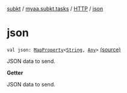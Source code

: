 [subkt](../../index.md) / [myaa.subkt.tasks](../index.md) / [HTTP](index.md) / [json](./json.md)

# json

`val json: `[`MapProperty`](https://docs.gradle.org/current/javadoc/org/gradle/api/provider/MapProperty.html)`<`[`String`](https://kotlinlang.org/api/latest/jvm/stdlib/kotlin/-string/index.html)`, `[`Any`](https://kotlinlang.org/api/latest/jvm/stdlib/kotlin/-any/index.html)`>` [(source)](https://github.com/Myaamori/SubKt/blob/0.1.9/src/main/kotlin/myaa/subkt/tasks/tasks.kt#L1433)

JSON data to send.

**Getter**

JSON data to send.

